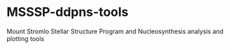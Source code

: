 # MSSSP-ddpns-tools
Mount Stromlo Stellar Structure Program and Nucleosynthesis analysis and plotting tools
